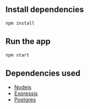 ## Install dependencies

```bash
npm install
```

## Run the app

```bash
npm start
```

## Dependencies used

-   [Nodejs](https://nodejs.org/en/)
-   [Expressjs](https://expressjs.com/)
-   [Postgres](https://www.postgresql.org/)
